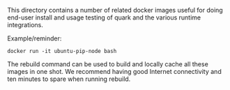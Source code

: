 This directory contains a number of related docker images useful for
doing end-user install and usage testing of quark and the various
runtime integrations.

Example/reminder:

    docker run -it ubuntu-pip-node bash

The rebuild command can be used to build and locally cache all these
images in one shot. We recommend having good Internet connectivity and
ten minutes to spare when running rebuild.
